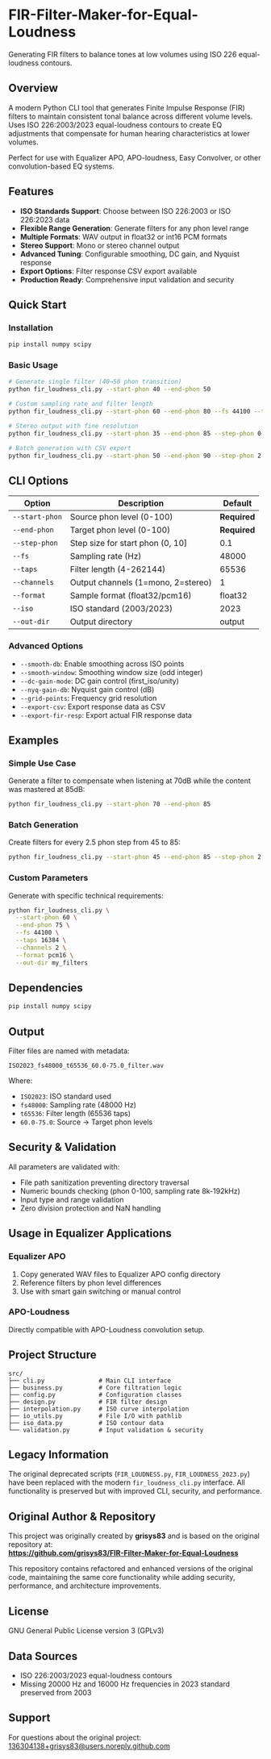 # FIR-Filter-Maker-for-Equal-Loudness
Generating FIR filters to balance tones at low volumes using ISO 226 equal-loudness contours.

## Overview
A modern Python CLI tool that generates Finite Impulse Response (FIR) filters to maintain consistent tonal balance across different volume levels. Uses ISO 226:2003/2023 equal-loudness contours to create EQ adjustments that compensate for human hearing characteristics at lower volumes.

Perfect for use with Equalizer APO, APO-loudness, Easy Convolver, or other convolution-based EQ systems.

## Features
- **ISO Standards Support**: Choose between ISO 226:2003 or ISO 226:2023 data
- **Flexible Range Generation**: Generate filters for any phon level range
- **Multiple Formats**: WAV output in float32 or int16 PCM formats
- **Stereo Support**: Mono or stereo channel output
- **Advanced Tuning**: Configurable smoothing, DC gain, and Nyquist response
- **Export Options**: Filter response CSV export available
- **Production Ready**: Comprehensive input validation and security

## Quick Start

### Installation
```bash
pip install numpy scipy
```

### Basic Usage
```bash
# Generate single filter (40→50 phon transition)
python fir_loudness_cli.py --start-phon 40 --end-phon 50

# Custom sampling rate and filter length
python fir_loudness_cli.py --start-phon 60 --end-phon 80 --fs 44100 --taps 8192

# Stereo output with fine resolution
python fir_loudness_cli.py --start-phon 35 --end-phon 85 --step-phon 0.5 --channels 2

# Batch generation with CSV export
python fir_loudness_cli.py --start-phon 50 --end-phon 90 --step-phon 2.5 --export-csv
```

## CLI Options

| Option | Description | Default |
|--------|-------------|---------|
| `--start-phon` | Source phon level (0-100) | **Required** |
| `--end-phon` | Target phon level (0-100) | **Required** |
| `--step-phon` | Step size for start phon (0, 10] | 0.1 |
| `--fs` | Sampling rate (Hz) | 48000 |
| `--taps` | Filter length (4-262144) | 65536 |
| `--channels` | Output channels (1=mono, 2=stereo) | 1 |
| `--format` | Sample format (float32/pcm16) | float32 |
| `--iso` | ISO standard (2003/2023) | 2023 |
| `--out-dir` | Output directory | output |

### Advanced Options
- `--smooth-db`: Enable smoothing across ISO points
- `--smooth-window`: Smoothing window size (odd integer)
- `--dc-gain-mode`: DC gain control (first_iso/unity)
- `--nyq-gain-db`: Nyquist gain control (dB)
- `--grid-points`: Frequency grid resolution
- `--export-csv`: Export response data as CSV
- `--export-fir-resp`: Export actual FIR response data

## Examples

### Simple Use Case
Generate a filter to compensate when listening at 70dB while the content was mastered at 85dB:
```bash
python fir_loudness_cli.py --start-phon 70 --end-phon 85
```

### Batch Generation
Create filters for every 2.5 phon step from 45 to 85:
```bash
python fir_loudness_cli.py --start-phon 45 --end-phon 85 --step-phon 2.5
```

### Custom Parameters
Generate with specific technical requirements:
```bash
python fir_loudness_cli.py \
  --start-phon 60 \
  --end-phon 75 \
  --fs 44100 \
  --taps 16384 \
  --channels 2 \
  --format pcm16 \
  --out-dir my_filters
```

## Dependencies
```bash
pip install numpy scipy
```

## Output
Filter files are named with metadata:
```
ISO2023_fs48000_t65536_60.0-75.0_filter.wav
```
Where:
- `ISO2023`: ISO standard used
- `fs48000`: Sampling rate (48000 Hz)
- `t65536`: Filter length (65536 taps)
- `60.0-75.0`: Source → Target phon levels

## Security & Validation
All parameters are validated with:
- File path sanitization preventing directory traversal
- Numeric bounds checking (phon 0-100, sampling rate 8k-192kHz)
- Input type and range validation
- Zero division protection and NaN handling

## Usage in Equalizer Applications

### Equalizer APO
1. Copy generated WAV files to Equalizer APO config directory
2. Reference filters by phon level differences
3. Use with smart gain switching or manual control

### APO-Loudness
Directly compatible with APO-Loudness convolution setup.

## Project Structure
```
src/
├── cli.py               # Main CLI interface
├── business.py          # Core filtration logic
├── config.py            # Configuration classes
├── design.py            # FIR filter design
├── interpolation.py     # ISO curve interpolation
├── io_utils.py          # File I/O with pathlib
├── iso_data.py          # ISO contour data
└── validation.py        # Input validation & security
```

## Legacy Information
The original deprecated scripts (`FIR_LOUDNESS.py`, `FIR_LOUDNESS_2023.py`) have been replaced with the modern `fir_loudness_cli.py` interface. All functionality is preserved but with improved CLI, security, and performance.

## Original Author & Repository
This project was originally created by **grisys83** and is based on the original repository at:  
**https://github.com/grisys83/FIR-Filter-Maker-for-Equal-Loudness**

This repository contains refactored and enhanced versions of the original code, maintaining the same core functionality while adding security, performance, and architecture improvements.

## License
GNU General Public License version 3 (GPLv3)

## Data Sources
- ISO 226:2003/2023 equal-loudness contours
- Missing 20000 Hz and 16000 Hz frequencies in 2023 standard preserved from 2003

## Support
For questions about the original project: 136304138+grisys83@users.noreply.github.com